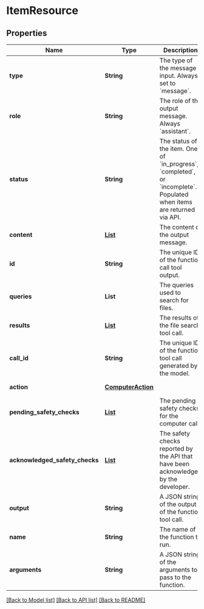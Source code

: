 # ItemResource
## Properties

| Name | Type | Description | Notes |
|------------ | ------------- | ------------- | -------------|
| **type** | **String** | The type of the message input. Always set to &#x60;message&#x60;.  | [default to null] |
| **role** | **String** | The role of the output message. Always &#x60;assistant&#x60;.  | [default to null] |
| **status** | **String** | The status of the item. One of &#x60;in_progress&#x60;, &#x60;completed&#x60;, or &#x60;incomplete&#x60;. Populated when items are returned via API.  | [default to null] |
| **content** | [**List**](OutputContent.md) | The content of the output message.  | [default to null] |
| **id** | **String** | The unique ID of the function call tool output.  | [default to null] |
| **queries** | **List** | The queries used to search for files.  | [default to null] |
| **results** | [**List**](FileSearchToolCall_results_inner.md) | The results of the file search tool call.  | [optional] [default to null] |
| **call\_id** | **String** | The unique ID of the function tool call generated by the model.  | [default to null] |
| **action** | [**ComputerAction**](ComputerAction.md) |  | [default to null] |
| **pending\_safety\_checks** | [**List**](ComputerToolCallSafetyCheck.md) | The pending safety checks for the computer call.  | [default to null] |
| **acknowledged\_safety\_checks** | [**List**](ComputerToolCallSafetyCheck.md) | The safety checks reported by the API that have been acknowledged by the  developer.  | [optional] [default to null] |
| **output** | **String** | A JSON string of the output of the function tool call.  | [default to null] |
| **name** | **String** | The name of the function to run.  | [default to null] |
| **arguments** | **String** | A JSON string of the arguments to pass to the function.  | [default to null] |

[[Back to Model list]](../README.md#documentation-for-models) [[Back to API list]](../README.md#documentation-for-api-endpoints) [[Back to README]](../README.md)

